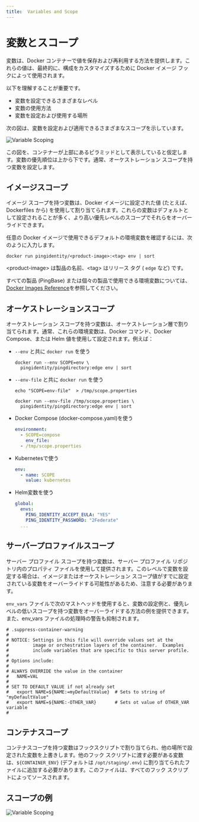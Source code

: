 ```yaml
---
title:  Variables and Scope
---
```

<!--
# Variables and scope

Variables provide a way to store and reuse values with our Docker containers which are ultimately used by our Docker image hooks to customize configurations.

It's important to understand:

* The different levels at which you can set variables
* How you should use variables
* Where you should set and use variables

The following diagram shows the different scopes in which variables can be set and applied.

![Variable Scoping](../images/variableScoping-1.png)

Assume that you are viewing this diagram as a pyramid with the container at the top. The order of precedence for variables is top-down. Generally, you set variables having an orchestration scope.
-->

# 変数とスコープ

変数は、Docker コンテナーで値を保存および再利用する方法を提供します。これらの値は、最終的に、構成をカスタマイズするために Docker イメージ フックによって使用されます。

以下を理解することが重要です。

- 変数を設定できるさまざまなレベル
- 変数の使用方法
- 変数を設定および使用する場所 

次の図は、変数を設定および適用できるさまざまなスコープを示しています。

![Variable Scoping](../images/variableScoping-1.png)

この図を、コンテナーが上部にあるピラミッドとして表示していると仮定します。変数の優先順位は上から下です。通常、オーケストレーション スコープを持つ変数を設定します。

<!--
## Image scope

Variables having an image scope are assigned using the values set for the Docker image (for example, from Dockerfiles). These variables are often set as defaults, allowing scopes with a higher level of precedence to override them.

To see the default environment variables available with any Docker image, enter:

  ```shell
  docker run pingidentity/<product-image>:<tag> env | sort
  ```

  Where &lt;product-image&gt; is the name of one of our products, and &lt;tag&gt; is the release tag (such as `edge`).

For the environment variables available for all products (PingBase) or individual products, see the [Docker Images Reference](../docker-images/dockerImagesRef.md).
-->

## イメージスコープ

イメージ スコープを持つ変数は、Docker イメージに設定された値 (たとえば、Dockerfiles から) を使用して割り当てられます。これらの変数はデフォルトとして設定されることが多く、より高い優先レベルのスコープでそれらをオーバーライドできます。

任意の Docker イメージで使用できるデフォルトの環境変数を確認するには、次のように入力します。

  ```shell
  docker run pingidentity/<product-image>:<tag> env | sort
  ```

  &lt;product-image&gt; は製品の名前、&lt;tag&gt; はリリース タグ ( `edge` など) です。

すべての製品 (PingBase) または個々の製品で使用できる環境変数については、[Docker Images Reference](../docker-images/dockerImagesRef.md)を参照してください。

<!--
## Orchestration scope

Variables having orchestration scope are assigned at the orchestration layer. Typically, these environment variables are set using Docker commands, Docker Compose or Helm values. For example:

* Using `docker run` with `--env`:

    ```shell
    docker run --env SCOPE=env \
      pingidentity/pingdirectory:edge env | sort
    ```

* Using `docker run` with `--env-file`:

    ```shell
    echo "SCOPE=env-file"  > /tmp/scope.properties

    docker run --env-file /tmp/scope.properties \
      pingidentity/pingdirectory:edge env | sort
    ```

* Using Docker Compose (docker-compose.yaml):

    ```yaml
    environment:
      - SCOPE=compose
        env_file:
      - /tmp/scope.properties
    ```

* Using Kubernetes:

    ```yaml
    env:
      - name: SCOPE
        value: kubernetes
    ```

* Using Helm variables:

    ```yaml
    global:
      envs:
        PING_IDENTITY_ACCEPT_EULA: "YES"
        PING_IDENTITY_PASSWORD: "2Federate"
      ...
    ```
-->

## オーケストレーションスコープ

オーケストレーション スコープを持つ変数は、オーケストレーション層で割り当てられます。通常、これらの環境変数は、Docker コマンド、Docker Compose、または Helm 値を使用して設定されます。例えば：

-  `--env` と共に `docker run` を使う

    ```shell
    docker run --env SCOPE=env \
      pingidentity/pingdirectory:edge env | sort
    ```

- `--env-file` と共に `docker run` を使う 


    ```shell
    echo "SCOPE=env-file"  > /tmp/scope.properties

    docker run --env-file /tmp/scope.properties \
      pingidentity/pingdirectory:edge env | sort
    ```

- Docker Compose (docker-compose.yaml)を使う

    ```yaml
    environment:
      - SCOPE=compose
        env_file:
      - /tmp/scope.properties
    ```

* Kubernetesで使う

    ```yaml
    env:
      - name: SCOPE
        value: kubernetes
    ```

* Helm変数を使う

    ```yaml
    global:
      envs:
        PING_IDENTITY_ACCEPT_EULA: "YES"
        PING_IDENTITY_PASSWORD: "2Federate"
      ...
    ```

<!--
## Server profile scope

Variables having server profile scope are supplied using property files in the server-profile repository.  You need to be careful setting variables at this level because the settings can override variables already having an image or orchestration scope value set.

You can use the following masthead in your `env_vars` files to provide examples of setting variables and how they might override variables having a scope with a lower level of precedence. It will also suppress a warning when processing the env_vars file:

  ```text
  # .suppress-container-warning
  #
  # NOTICE: Settings in this file will override values set at the
  #         image or orchestration layers of the container.  Examples
  #         include variables that are specific to this server profile.
  #
  # Options include:
  #
  # ALWAYS OVERRIDE the value in the container
  #   NAME=VAL
  #
  # SET TO DEFAULT VALUE if not already set
  #   export NAME=${NAME:=myDefaultValue}  # Sets to string of "myDefaultValue"
  #   export NAME=${NAME:-OTHER_VAR}       # Sets ot value of OTHER_VAR variable
  #
  ```
-->

## サーバープロファイルスコープ

サーバー プロファイル スコープを持つ変数は、サーバー プロファイル リポジトリ内のプロパティ ファイルを使用して提供されます。このレベルで変数を設定する場合は、イメージまたはオーケストレーション スコープ値がすでに設定されている変数をオーバーライドする可能性があるため、注意する必要があります。

`env_vars` ファイルで次のマストヘッドを使用すると、変数の設定例と、優先レベルの低いスコープを持つ変数をオーバーライドする方法の例を提供できます。また、env_vars ファイルの処理時の警告も抑制されます。

  ```text
  # .suppress-container-warning
  #
  # NOTICE: Settings in this file will override values set at the
  #         image or orchestration layers of the container.  Examples
  #         include variables that are specific to this server profile.
  #
  # Options include:
  #
  # ALWAYS OVERRIDE the value in the container
  #   NAME=VAL
  #
  # SET TO DEFAULT VALUE if not already set
  #   export NAME=${NAME:=myDefaultValue}  # Sets to string of "myDefaultValue"
  #   export NAME=${NAME:-OTHER_VAR}       # Sets ot value of OTHER_VAR variable
  #
  ```

<!--
## Container scope

Variables having a container scope are assigned in the hook scripts and will overwrite variables that are set elsewhere. Variables that need to be passed to other hook scripts must be appended to the file assigned to `${CONTAINER_ENV}`, (which defaults to `/opt/staging/.env`). This file is sourced by every hook script.
-->

## コンテナスコープ

コンテナスコープを持つ変数はフックスクリプトで割り当てられ、他の場所で設定された変数を上書きします。他のフック スクリプトに渡す必要がある変数は、`${CONTAINER_ENV}` (デフォルトは `/opt/staging/.env`) に割り当てられたファイルに追加する必要があります。このファイルは、すべてのフック スクリプトによってソースされます。

## スコープの例

![Variable Scoping](../images/variableScoping-2.png)
